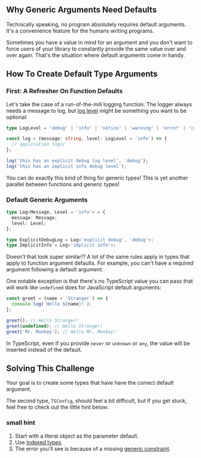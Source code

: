 ## Why Generic Arguments Need Defaults

Technically speaking, no program absolutely requires default arguments. It's a convenience feature for the humans writing programs.

Sometimes you have a value in mind for an argument and you don't want to force users of your library to constantly provide the same value over and over again. That's the situation where default arguments come in handy.

## How To Create Default Type Arguments

### First: A Refresher On Function Defaults

Let's take the case of a run-of-the-mill logging function. The logger always needs a message to log, but [log level](https://en.wikipedia.org/wiki/Syslog#Severity_level) might be something you want to be optional:

```ts
type LogLevel = 'debug' | 'info' | 'notice' | 'warning' | 'error' | 'critical';

const log = (message: string, level: LogLevel = 'info') => {
  // application logic
};

log('this has an explicit debug log level', 'debug');
log('this has an implicit info debug level');
```

You can do exactly this kind of thing for generic types! This is yet another parallel between functions and generic types!

### Default Generic Arguments

```ts
type Log<Message, Level = 'info'> = {
  message: Message;
  level: Level;
};

type ExplicitDebugLog = Log<'explicit debug', 'debug'>;
type ImplicitInfo = Log<'implicit info'>;
```

Doesn't that look super similar!? A lot of the same rules apply in types that apply to function argument defaults. For example, you can't have a required argument following a default argument.

One notable exception is that there's no TypeScript value you can pass that will work like `undefined` does for JavaScript default arguments:

```ts
const greet = (name = 'Stranger') => {
  console.log(`Hello ${name}!`);
};

greet(); // Hello Stranger!
greet(undefined); // Hello Stranger!
greet('Mr. Monkey'); // Hello Mr. Monkey!
```

In TypeScript, even if you provide `never` or `unknown` or `any`, the value will be inserted instead of the default.

## Solving This Challenge

Your goal is to create some types that have have the correct default argument.

The second type, `TSConfig`, should feel a bit difficult, but if you get stuck, feel free to check out the little hint below:

### small hint

1.  Start with a literal object as the parameter default.
2.  Use [indexed types](https://typehero.dev/challenge/indexed-types).
3.  The error you'll see is because of a missing [generic constraint](https://typehero.dev/challenge/generic-type-constraints).
